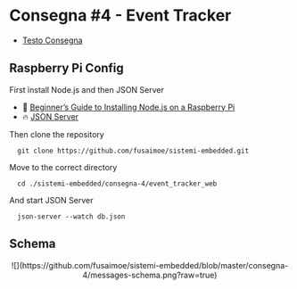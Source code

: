 # Consegna #4 - Event Tracker

* [Testo Consegna](https://github.com/fusaimoe/sistemi-embedded/wiki/Consegna-%234---Event-Tracker)

## Raspberry Pi Config
First install Node.js and then JSON Server
* :baby: [Beginner’s Guide to Installing Node.js on a Raspberry Pi](http://thisdavej.com/beginners-guide-to-installing-node-js-on-a-raspberry-pi/)
* :fire: [JSON Server](https://github.com/typicode/json-server)

Then clone the repository

      git clone https://github.com/fusaimoe/sistemi-embedded.git
    
Move to the correct directory

      cd ./sistemi-embedded/consegna-4/event_tracker_web
    
And start JSON Server

      json-server --watch db.json

## Schema

<div style="text-align:center">
![](https://github.com/fusaimoe/sistemi-embedded/blob/master/consegna-4/messages-schema.png?raw=true)
</div>
